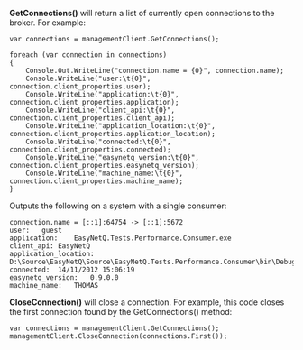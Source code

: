 **GetConnections()** will return a list of currently open connections to the broker. For example:

    var connections = managementClient.GetConnections();

    foreach (var connection in connections)
    {
        Console.Out.WriteLine("connection.name = {0}", connection.name);
        Console.WriteLine("user:\t{0}", connection.client_properties.user);
        Console.WriteLine("application:\t{0}", connection.client_properties.application);
        Console.WriteLine("client_api:\t{0}", connection.client_properties.client_api);
        Console.WriteLine("application_location:\t{0}", connection.client_properties.application_location);
        Console.WriteLine("connected:\t{0}", connection.client_properties.connected);
        Console.WriteLine("easynetq_version:\t{0}", connection.client_properties.easynetq_version);
        Console.WriteLine("machine_name:\t{0}", connection.client_properties.machine_name);
    }

Outputs the following on a system with a single consumer:

    connection.name = [::1]:64754 -> [::1]:5672
    user:	guest
    application:	EasyNetQ.Tests.Performance.Consumer.exe
    client_api:	EasyNetQ
    application_location:	D:\Source\EasyNetQ\Source\EasyNetQ.Tests.Performance.Consumer\bin\Debug
    connected:	14/11/2012 15:06:19
    easynetq_version:	0.9.0.0
    machine_name:	THOMAS

**CloseConnection()** will close a connection. For example, this code closes the first connection found by the GetConnections() method:

    var connections = managementClient.GetConnections();
    managementClient.CloseConnection(connections.First());

